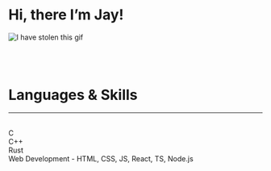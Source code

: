 # Hi, there I’m Jay! 

![I have stolen this gif](https://c.tenor.com/CwZDbX7DvR8AAAAd/pixel-sakura.gif)
###### 


<br/>
<h1>Languages & Skills</h1>
<hr/>
<br/>
   C
   <br/>
     C++
  <br/>
  <a href="https://camo.githubusercontent.com/3ccd6ab803f782e3d9d8f91af955e98d9b915d60afa4f5c90fd25db4daf6b3b5/68747470733a2f2f75706c6f61642e77696b696d656469612e6f72672f77696b6970656469612f636f6d6d6f6e732f7468756d622f322f32302f52757374616365616e2d6f7269672d6e6f736861646f772e7376672f3132303070782d52757374616365616e2d6f7269672d6e6f736861646f772e7376672e706e67"></a>
     Rust
  <br/> 
     Web Development - HTML, CSS, JS, React, TS, Node.js
   

                
